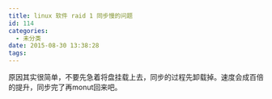 ```yaml
---
title: linux 软件 raid 1 同步慢的问题
id: 114
categories:
  - 未分类
date: 2015-08-30 13:38:28
tags:
---
```


原因其实很简单，不要先急着将盘挂载上去，同步的过程先卸载掉。速度会成百倍的提升，同步完了再monut回来吧。